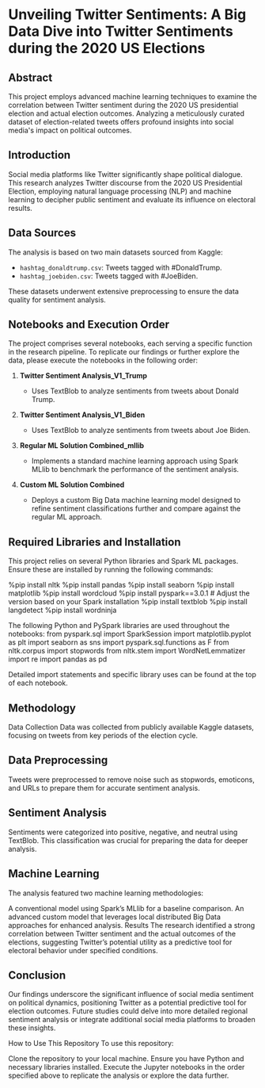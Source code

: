 # Unveiling Twitter Sentiments: A Big Data Dive into Twitter Sentiments during the 2020 US Elections

## Abstract
This project employs advanced machine learning techniques to examine the correlation between Twitter sentiment during the 2020 US presidential election and actual election outcomes. Analyzing a meticulously curated dataset of election-related tweets offers profound insights into social media's impact on political outcomes.

## Introduction
Social media platforms like Twitter significantly shape political dialogue. This research analyzes Twitter discourse from the 2020 US Presidential Election, employing natural language processing (NLP) and machine learning to decipher public sentiment and evaluate its influence on electoral results.

## Data Sources
The analysis is based on two main datasets sourced from Kaggle:
- `hashtag_donaldtrump.csv`: Tweets tagged with #DonaldTrump.
- `hashtag_joebiden.csv`: Tweets tagged with #JoeBiden.

These datasets underwent extensive preprocessing to ensure the data quality for sentiment analysis.

## Notebooks and Execution Order
The project comprises several notebooks, each serving a specific function in the research pipeline. To replicate our findings or further explore the data, please execute the notebooks in the following order:

1. **Twitter Sentiment Analysis_V1_Trump**
   - Uses TextBlob to analyze sentiments from tweets about Donald Trump.
   
2. **Twitter Sentiment Analysis_V1_Biden**
   - Uses TextBlob to analyze sentiments from tweets about Joe Biden.
   
3. **Regular ML Solution Combined_mllib**
   - Implements a standard machine learning approach using Spark MLlib to benchmark the performance of the sentiment analysis.
   
4. **Custom ML Solution Combined**
   - Deploys a custom Big Data machine learning model designed to refine sentiment classifications further and compare against the regular ML approach.

## Required Libraries and Installation
This project relies on several Python libraries and Spark ML packages. Ensure these are installed by running the following commands:


%pip install nltk
%pip install pandas
%pip install seaborn
%pip install matplotlib
%pip install wordcloud
%pip install pyspark==3.0.1 # Adjust the version based on your Spark installation
%pip install textblob
%pip install langdetect
%pip install wordninja

The following Python and PySpark libraries are used throughout the notebooks:
from pyspark.sql import SparkSession
import matplotlib.pyplot as plt
import seaborn as sns
import pyspark.sql.functions as F
from nltk.corpus import stopwords
from nltk.stem import WordNetLemmatizer
import re
import pandas as pd

Detailed import statements and specific library uses can be found at the top of each notebook.

## Methodology
Data Collection
Data was collected from publicly available Kaggle datasets, focusing on tweets from key periods of the election cycle.

## Data Preprocessing
Tweets were preprocessed to remove noise such as stopwords, emoticons, and URLs to prepare them for accurate sentiment analysis.

## Sentiment Analysis
Sentiments were categorized into positive, negative, and neutral using TextBlob. This classification was crucial for preparing the data for deeper analysis.

## Machine Learning
The analysis featured two machine learning methodologies:

A conventional model using Spark’s MLlib for a baseline comparison.
An advanced custom model that leverages local distributed Big Data approaches for enhanced analysis.
Results
The research identified a strong correlation between Twitter sentiment and the actual outcomes of the elections, suggesting Twitter’s potential utility as a predictive tool for electoral behavior under specified conditions.

## Conclusion
Our findings underscore the significant influence of social media sentiment on political dynamics, positioning Twitter as a potential predictive tool for election outcomes. Future studies could delve into more detailed regional sentiment analysis or integrate additional social media platforms to broaden these insights.

How to Use This Repository
To use this repository:

Clone the repository to your local machine.
Ensure you have Python and necessary libraries installed.
Execute the Jupyter notebooks in the order specified above to replicate the analysis or explore the data further.